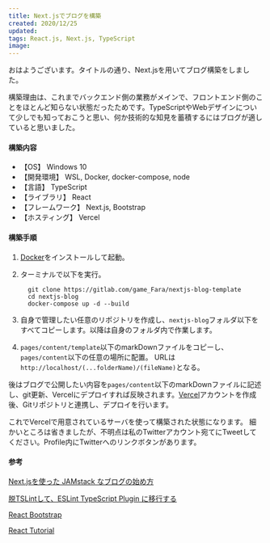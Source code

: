 ```yaml
---
title: Next.jsでブログを構築
created: 2020/12/25
updated: 
tags: React.js, Next.js, TypeScript
image: 
---
```


おはようございます。タイトルの通り、Next.jsを用いてブログ構築をしました。

構築理由は、これまでバックエンド側の業務がメインで、フロントエンド側のことをほとんど知らない状態だったためです。TypeScriptやWebデザインについて少しでも知っておこうと思い、何か技術的な知見を蓄積するにはブログが適していると思いました。

#### 構築内容

* 【OS】 Windows 10
* 【開発環境】 WSL, Docker, docker-compose, node
* 【言語】 TypeScript
* 【ライブラリ】 React
* 【フレームワーク】 Next.js, Bootstrap
* 【ホスティング】 Vercel

#### 構築手順
1. [Docker](https://www.docker.com/products/docker-desktop)をインストールして起動。
1. ターミナルで以下を実行。
    ```shell
      git clone https://gitlab.com/game_Fara/nextjs-blog-template
      cd nextjs-blog
      docker-compose up -d --build
    ```

1. 自身で管理したい任意のリポジトリを作成し、`nextjs-blog`フォルダ以下をすべてコピーします。以降は自身のフォルダ内で作業します。
1. `pages/content/template`以下のmarkDownファイルをコピーし、`pages/content`以下の任意の場所に配置。
URLは`http://localhost/(...folderName)/(fileName)`となる。

後はブログで公開したい内容を`pages/content`以下のmarkDownファイルに記述し、git更新、Vercelにデプロイすれば反映されます。[Vercel](https://vercel.com/login)アカウントを作成後、Gitリポジトリと連携し、デプロイを行います。

これでVercelで用意されているサーバを使って構築された状態になります。 細かいところは省きましたが、不明点は私のTwitterアカウント宛てにTweetしてください。Profile内にTwitterへのリンクボタンがあります。

#### 参考

[Next.jsを使った JAMstack なブログの始め方](https://gotohayato.com/content/517/)

[脱TSLintして、ESLint TypeScript Plugin に移行する](https://qiita.com/suzuki_sh/items/fe9b60c4f9e1dbc5d903)

[React Bootstrap](https://react-bootstrap.github.io/)

[React Tutorial](https://ja.reactjs.org/tutorial/tutorial.html)
